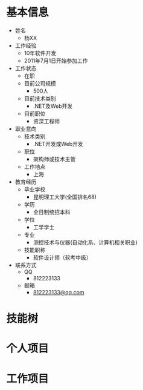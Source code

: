# 基本信息
+ 姓名
	+ 杨XX
+ 工作经验
	+ 10年软件开发
	+ 2011年7月1日开始参加工作
+ 工作状态
	+ 在职
	+ 目前公司规模
		+ 500人
	+ 目前技术类别
		+ .NET及Web开发
	+ 目前职位
		+ 资深工程师
+ 职业意向
	+ 技术类别
		+ .NET开发或Web开发
	+ 职位
		+ 架构师或技术主管
	+ 工作地点
		+ 上海
+ 教育经历
	+ 毕业学校
		+ 昆明理工大学(全国排名68)
	+ 学历
		+ 全日制统招本科
	+ 学位
		+ 工学学士
	+ 专业
		+ 测控技术与仪器(自动化系、计算机相关职业)
	+ 技能职称
		+ 软件设计师（软考中级）
+ 联系方式
	+ QQ
		+ 812223133
	+ 邮箱
		+ 812223133@qq.com

# 技能树

# 个人项目
# 工作项目